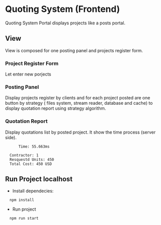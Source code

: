 # Quoting System (Frontend)

Quoting System Portal displays projects like a posts portal. 

## View
View is composed for one posting panel and projects register form.

### Project Register Form
Let enter new porjects

### Posting Panel
Display projects register by clients and for each project posted are one button by strategy ( files system, stream reader, database and cache) to display quotation report using strategy algorithm. 

### Quotation Report
Display quotations list by posted project. It show the time process (server side).

```
      Time: 55.663ms
      
  Contractor: 1
  Resquestd Units: 450
  Total Cost: 450 USD
```

## Run Project localhost

- Install dependecies:
```
  npm install
```
- Run project
```
  npm run start
```
